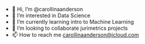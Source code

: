 - 👋 Hi, I’m @carollinaanderson
- 👀 I’m interested in Data Science
- 🌱 I’m currently learning intro to Machine Learning 
- 💞️ I’m looking to collaborate jurimetrics projects 
- 📫 How to reach me carollinaanderson@icloud.com

<!---
carollinaanderson/carollinaanderson is a ✨ special ✨ repository because its `README.md` (this file) appears on your GitHub profile.
You can click the Preview link to take a look at your changes.
--->
